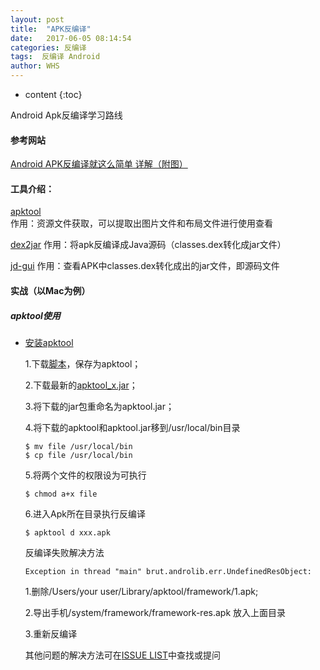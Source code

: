 ```yaml
---
layout: post
title:  "APK反编译"
date:   2017-06-05 08:14:54
categories: 反编译
tags:  反编译 Android
author: WHS
---
```


* content
{:toc}

Android Apk反编译学习路线




#### 参考网站


[Android APK反编译就这么简单 详解（附图）](http://blog.csdn.net/vipzjyno1/article/details/21039349/)

#### 工具介绍：
[apktool](https://ibotpeaches.github.io/Apktool/)   
 作用：资源文件获取，可以提取出图片文件和布局文件进行使用查看

[dex2jar](https://github.com/pxb1988/dex2jar)
 作用：将apk反编译成Java源码（classes.dex转化成jar文件）
 
[jd-gui]()
 作用：查看APK中classes.dex转化成出的jar文件，即源码文件



#### 实战（以Mac为例）

##### apktool使用

* [安装apktool](https://ibotpeaches.github.io/Apktool/install/)

   1.下载[脚本](https://raw.githubusercontent.com/iBotPeaches/Apktool/master/scripts/osx/apktool)，保存为apktool；

   2.下载最新的[apktool_x.jar](https://bitbucket.org/iBotPeaches/apktool/downloads/)；

   3.将下载的jar包重命名为apktool.jar；

   4.将下载的apktool和apktool.jar移到/usr/local/bin目录
   ```
   $ mv file /usr/local/bin
   $ cp file /usr/local/bin
   ```
   5.将两个文件的权限设为可执行
   ```
   $ chmod a+x file
   ```
   6.进入Apk所在目录执行反编译
   ```
   $ apktool d xxx.apk
   ```

   反编译失败解决方法

   ```
   Exception in thread "main" brut.androlib.err.UndefinedResObject:
   ```

   1.删除/Users/your user/Library/apktool/framework/1.apk;
   
   2.导出手机/system/framework/framework-res.apk 放入上面目录
   
   3.重新反编译

   其他问题的解决方法可在[ISSUE LIST](https://github.com/iBotPeaches/Apktool/issues)中查找或提问









